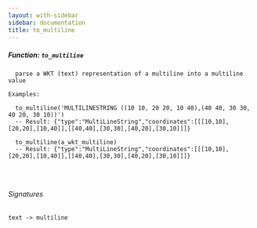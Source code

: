 ```yaml
---
layout: with-sidebar
sidebar: documentation
title: to_multiline
---
```


##### Function: `to_multiline`
```
  parse a WKT (text) representation of a multiline into a multiline value

Examples:

  to_multiline('MULTILINESTRING ((10 10, 20 20, 10 40),(40 40, 30 30, 40 20, 30 10))')
  -- Result: {"type":"MultiLineString","coordinates":[[[10,10],[20,20],[10,40]],[[40,40],[30,30],[40,20],[30,10]]]}

  to_multiline(a_wkt_multiline)
  -- Result: {"type":"MultiLineString","coordinates":[[[10,10],[20,20],[10,40]],[[40,40],[30,30],[40,20],[30,10]]]}




```

###### Signatures
    text -> multiline

